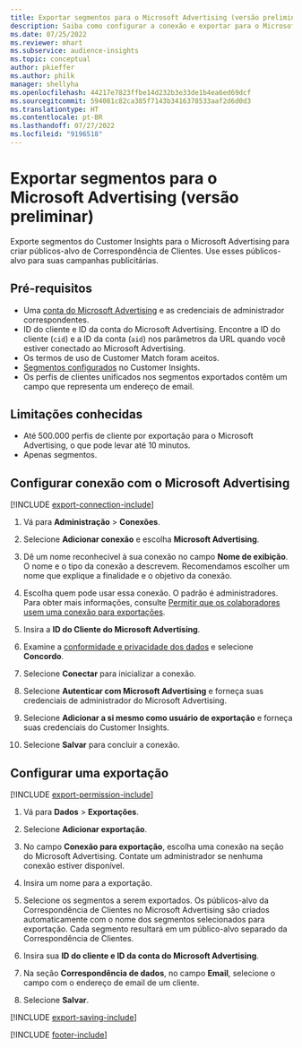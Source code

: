 ```yaml
---
title: Exportar segmentos para o Microsoft Advertising (versão preliminar)
description: Saiba como configurar a conexão e exportar para o Microsoft Advertising.
ms.date: 07/25/2022
ms.reviewer: mhart
ms.subservice: audience-insights
ms.topic: conceptual
author: pkieffer
ms.author: philk
manager: shellyha
ms.openlocfilehash: 44217e7823ffbe14d232b3e33de1b4ea6ed69dcf
ms.sourcegitcommit: 594081c82ca385f7143b3416378533aaf2d6d0d3
ms.translationtype: HT
ms.contentlocale: pt-BR
ms.lasthandoff: 07/27/2022
ms.locfileid: "9196518"
---
```

# <a name="export-segments-to-microsoft-advertising-preview"></a>Exportar segmentos para o Microsoft Advertising (versão preliminar)

Exporte segmentos do Customer Insights para o Microsoft Advertising para criar públicos-alvo de Correspondência de Clientes. Use esses públicos-alvo para suas campanhas publicitárias.

## <a name="prerequisites"></a>Pré-requisitos

- Uma [conta do Microsoft Advertising](https://ads.microsoft.com/) e as credenciais de administrador correspondentes.
- ID do cliente e ID da conta do Microsoft Advertising. Encontre a ID do cliente (`cid`) e a ID da conta (`aid`) nos parâmetros da URL quando você estiver conectado ao Microsoft Advertising.
- Os termos de uso de Customer Match foram aceitos.
- [Segmentos configurados](segments.md) no Customer Insights.
- Os perfis de clientes unificados nos segmentos exportados contêm um campo que representa um endereço de email.

## <a name="known-limitations"></a>Limitações conhecidas

- Até 500.000 perfis de cliente por exportação para o Microsoft Advertising, o que pode levar até 10 minutos.
- Apenas segmentos.

## <a name="set-up-connection-to-microsoft-advertising"></a>Configurar conexão com o Microsoft Advertising

[!INCLUDE [export-connection-include](includes/export-connection-admn.md)]

1. Vá para **Administração** > **Conexões**.

1. Selecione **Adicionar conexão** e escolha **Microsoft Advertising**.

1. Dê um nome reconhecível à sua conexão no campo **Nome de exibição**. O nome e o tipo da conexão a descrevem. Recomendamos escolher um nome que explique a finalidade e o objetivo da conexão.

1. Escolha quem pode usar essa conexão. O padrão é administradores. Para obter mais informações, consulte [Permitir que os colaboradores usem uma conexão para exportações](connections.md#allow-contributors-to-use-a-connection-for-exports).

1. Insira a **ID do Cliente do Microsoft Advertising**.

1. Examine a [conformidade e privacidade dos dados](connections.md#data-privacy-and-compliance) e selecione **Concordo**.

1. Selecione **Conectar** para inicializar a conexão.

1. Selecione **Autenticar com Microsoft Advertising** e forneça suas credenciais de administrador do Microsoft Advertising.

1. Selecione **Adicionar a si mesmo como usuário de exportação** e forneça suas credenciais do Customer Insights.

1. Selecione **Salvar** para concluir a conexão.

## <a name="configure-an-export"></a>Configurar uma exportação

[!INCLUDE [export-permission-include](includes/export-permission.md)]

1. Vá para **Dados** > **Exportações**.

1. Selecione **Adicionar exportação**.

1. No campo **Conexão para exportação**, escolha uma conexão na seção do Microsoft Advertising. Contate um administrador se nenhuma conexão estiver disponível.

1. Insira um nome para a exportação.

1. Selecione os segmentos a serem exportados. Os públicos-alvo da Correspondência de Clientes no Microsoft Advertising são criados automaticamente com o nome dos segmentos selecionados para exportação. Cada segmento resultará em um público-alvo separado da Correspondência de Clientes.

1. Insira sua **ID do cliente e ID da conta do Microsoft Advertising**.

1. Na seção **Correspondência de dados**, no campo **Email**, selecione o campo com o endereço de email de um cliente.

1. Selecione **Salvar**.

[!INCLUDE [export-saving-include](includes/export-saving.md)]

[!INCLUDE [footer-include](includes/footer-banner.md)]
